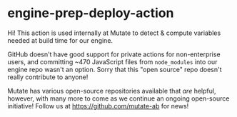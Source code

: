 # engine-prep-deploy-action

Hi! This action is used internally at Mutate to detect & compute variables needed at build time for our engine.

GitHub doesn't have good support for private actions for non-enterprise users, and committing ~470 JavaScript files from `node_modules` into our engine repo wasn't an option. Sorry that this "open source" repo doesn't really contribute to anyone!

Mutate has various open-source repositories available that _are_ helpful, however, with many more to come as we continue an ongoing open-source initiative! Follow us at https://github.com/mutate-ab for news!
